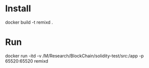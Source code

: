 # Install

docker build -t remixd .

# Run

docker run -itd -v /M/Research/BlockChain/solidity-test/src:/app -p 65520:65520 remixd
